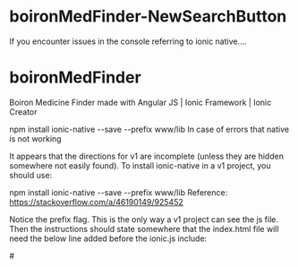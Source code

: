 # boironMedFinder-NewSearchButton

If you encounter issues in the console referring to ionic native.... 
 
# boironMedFinder
Boiron Medicine Finder made with Angular JS | Ionic Framework | Ionic Creator



npm install ionic-native --save --prefix www/lib In case of errors that native is not working

It appears that the directions for v1 are incomplete (unless they are hidden somewhere not easily found). To install ionic-native in a v1 project, you should use:

npm install ionic-native --save --prefix www/lib
Reference: https://stackoverflow.com/a/46190149/925452

Notice the prefix flag. This is the only way a v1 project can see the js file. Then the instructions should state somewhere that the index.html file will need the below line added before the ionic.js include:

#<script src="lib/node_modules/ionic-native/dist/ionic.native.min.js"></script>
